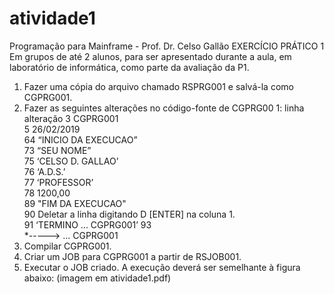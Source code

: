# atividade1
Programação para Mainframe - Prof. Dr. Celso Gallão EXERCÍCIO PRÁTICO 1
Em grupos de até 2 alunos, para ser apresentado durante a aula, em laboratório de informática, como parte da avaliação da P1.
1. Fazer uma cópia do arquivo chamado RSPRG001 e salvá-la como CGPRG001. 
2. Fazer as seguintes alterações no código-fonte de CGPRG00
    1: linha alteração 
    3 CGPRG001<br>
    5 26/02/2019<br>
    64 “INICIO DA EXECUCAO” <br>
    73 “SEU NOME” <br>
    75 ‘CELSO D. GALLAO’ <br>
    76 ‘A.D.S.’ <br>
    77 ‘PROFESSOR’ <br>
    78 1200,00 <br>
    89 "FIM DA EXECUCAO" <br>
    90 Deletar a linha digitando D [ENTER] na coluna 1. <br>
    91 ‘TERMINO ... CGPRG001’ 93<br>
*-----> ... CGPRG001
3. Compilar CGPRG001. 
4. Criar um JOB para CGPRG001 a partir de RSJOB001. 
5. Executar o JOB criado. A execução deverá ser semelhante à figura abaixo:
(imagem em atividade1.pdf)
